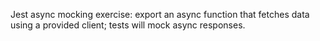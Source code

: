 Jest async mocking exercise: export an async function that fetches data using a provided client; tests will mock async responses.
